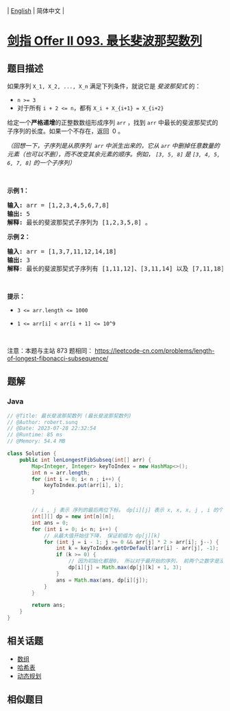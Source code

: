 
| [English](README_EN.md) | 简体中文 |

# [剑指 Offer II 093. 最长斐波那契数列](https://leetcode.cn//problems/Q91FMA/)

## 题目描述

<p>如果序列&nbsp;<code>X_1, X_2, ..., X_n</code>&nbsp;满足下列条件，就说它是&nbsp;<em>斐波那契式&nbsp;</em>的：</p>

<ul>
	<li><code>n &gt;= 3</code></li>
	<li>对于所有&nbsp;<code>i + 2 &lt;= n</code>，都有&nbsp;<code>X_i + X_{i+1} = X_{i+2}</code></li>
</ul>

<p>给定一个<strong>严格递增</strong>的正整数数组形成序列 <code>arr</code>&nbsp;，找到 <code>arr</code> 中最长的斐波那契式的子序列的长度。如果一个不存在，返回&nbsp;&nbsp;0 。</p>

<p><em>（回想一下，子序列是从原序列&nbsp; <code>arr</code> 中派生出来的，它从 <code>arr</code> 中删掉任意数量的元素（也可以不删），而不改变其余元素的顺序。例如，&nbsp;<code>[3, 5, 8]</code>&nbsp;是&nbsp;<code>[3, 4, 5, 6, 7, 8]</code>&nbsp;的一个子序列）</em></p>

<p>&nbsp;</p>

<ul>
</ul>

<p><strong>示例 1：</strong></p>

<pre>
<strong>输入: </strong>arr =<strong> </strong>[1,2,3,4,5,6,7,8]
<strong>输出: </strong>5
<strong>解释: </strong>最长的斐波那契式子序列为 [1,2,3,5,8] 。
</pre>

<p><strong>示例&nbsp;2：</strong></p>

<pre>
<strong>输入: </strong>arr =<strong> </strong>[1,3,7,11,12,14,18]
<strong>输出: </strong>3
<strong>解释</strong>: 最长的斐波那契式子序列有 [1,11,12]、[3,11,14] 以及 [7,11,18] 。
</pre>

<p>&nbsp;</p>

<p><strong>提示：</strong></p>

<ul>
	<li><code>3 &lt;= arr.length &lt;= 1000</code></li>
	<li>
	<p><code>1 &lt;= arr[i] &lt; arr[i + 1] &lt;= 10^9</code></p>
	</li>
</ul>

<p>&nbsp;</p>

<p><meta charset="UTF-8" />注意：本题与主站 873&nbsp;题相同：&nbsp;<a href="https://leetcode-cn.com/problems/length-of-longest-fibonacci-subsequence/">https://leetcode-cn.com/problems/length-of-longest-fibonacci-subsequence/</a></p>


## 题解


### Java

```Java
// @Title: 最长斐波那契数列 (最长斐波那契数列)
// @Author: robert.sunq
// @Date: 2023-07-28 22:32:54
// @Runtime: 85 ms
// @Memory: 54.4 MB

class Solution {
    public int lenLongestFibSubseq(int[] arr) {
        Map<Integer, Integer> keyToIndex = new HashMap<>();
        int n = arr.length;
        for (int i = 0; i< n ; i++) {
            keyToIndex.put(arr[i], i);
        }


        // i , j 表示 序列的最后两位下标， dp[i][j] 表示 x, x, x, j , i 的个数
        int[][] dp = new int[n][n];
        int ans = 0;
        for (int i = 0; i< n; i++) {
            // 从最大值开始往下降， 保证前缀为 dp[j][k]
            for (int j = i - 1; j >= 0 && arr[j] * 2 > arr[i]; j--) {
                int k = keyToIndex.getOrDefault(arr[i] - arr[j], -1);
                if (k >= 0) {
                    // 因为初始化都是0， 所以对于最开始的序列， 前两个之数字是没有加入到计算的
                    dp[i][j] = Math.max(dp[j][k] + 1, 3);
                }
                ans = Math.max(ans, dp[i][j]);
            }
        }

        return ans;
    }
}
```



## 相关话题

- [数组](https://leetcode.cn//tag/array)
- [哈希表](https://leetcode.cn//tag/hash-table)
- [动态规划](https://leetcode.cn//tag/dynamic-programming)

## 相似题目



